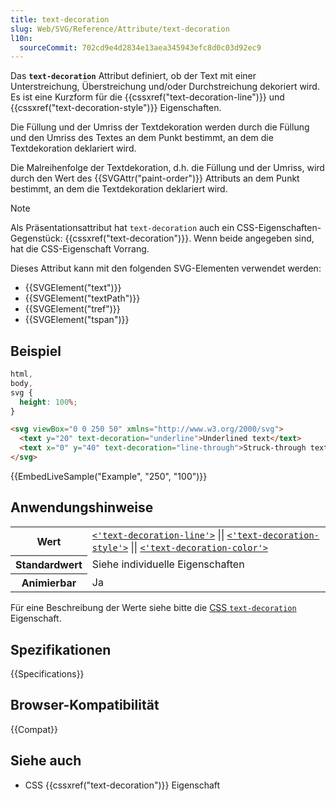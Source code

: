 ```yaml
---
title: text-decoration
slug: Web/SVG/Reference/Attribute/text-decoration
l10n:
  sourceCommit: 702cd9e4d2834e13aea345943efc8d0c03d92ec9
---
```


Das **`text-decoration`** Attribut definiert, ob der Text mit einer Unterstreichung, Überstreichung und/oder Durchstreichung dekoriert wird. Es ist eine Kurzform für die {{cssxref("text-decoration-line")}} und {{cssxref("text-decoration-style")}} Eigenschaften.

Die Füllung und der Umriss der Textdekoration werden durch die Füllung und den Umriss des Textes an dem Punkt bestimmt, an dem die Textdekoration deklariert wird.

Die Malreihenfolge der Textdekoration, d.h. die Füllung und der Umriss, wird durch den Wert des {{SVGAttr("paint-order")}} Attributs an dem Punkt bestimmt, an dem die Textdekoration deklariert wird.

> [!NOTE]
> Als Präsentationsattribut hat `text-decoration` auch ein CSS-Eigenschaften-Gegenstück: {{cssxref("text-decoration")}}. Wenn beide angegeben sind, hat die CSS-Eigenschaft Vorrang.

Dieses Attribut kann mit den folgenden SVG-Elementen verwendet werden:

- {{SVGElement("text")}}
- {{SVGElement("textPath")}}
- {{SVGElement("tref")}}
- {{SVGElement("tspan")}}

## Beispiel

```css hidden
html,
body,
svg {
  height: 100%;
}
```

```html
<svg viewBox="0 0 250 50" xmlns="http://www.w3.org/2000/svg">
  <text y="20" text-decoration="underline">Underlined text</text>
  <text x="0" y="40" text-decoration="line-through">Struck-through text</text>
</svg>
```

{{EmbedLiveSample("Example", "250", "100")}}

## Anwendungshinweise

<table class="properties">
  <tbody>
    <tr>
      <th scope="row">Wert</th>
      <td>
        <code
          ><a href="/de/docs/Web/CSS/text-decoration-line"
            >&#x3C;'text-decoration-line'></a
          ></code
        >
        ||
        <code
          ><a href="/de/docs/Web/CSS/text-decoration-style"
            >&#x3C;'text-decoration-style'></a
          ></code
        >
        ||
        <code
          ><a href="/de/docs/Web/CSS/text-decoration-color"
            >&#x3C;'text-decoration-color'></a
          ></code
        >
      </td>
    </tr>
    <tr>
      <th scope="row">Standardwert</th>
      <td>Siehe individuelle Eigenschaften</td>
    </tr>
    <tr>
      <th scope="row">Animierbar</th>
      <td>Ja</td>
    </tr>
  </tbody>
</table>

Für eine Beschreibung der Werte siehe bitte die [CSS `text-decoration`](/de/docs/Web/CSS/text-decoration#values) Eigenschaft.

## Spezifikationen

{{Specifications}}

## Browser-Kompatibilität

{{Compat}}

## Siehe auch

- CSS {{cssxref("text-decoration")}} Eigenschaft
